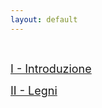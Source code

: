 ```yaml
---
layout: default
---
```



<br>



<!-- [1 - Introduzione](./another-page.html) -->

<span style="font-size:18px">   [I - Introduzione](./Lezione01/l01.html)   </span>

<span style="font-size:18px">  [II - Legni](./Lezione02/l02.html) </span>
